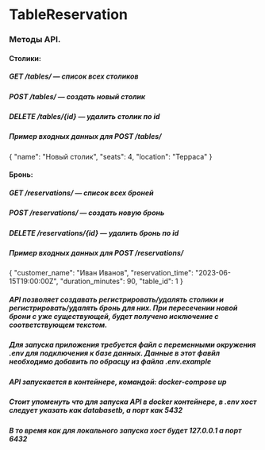 <h1>TableReservation</h1>

<h3>Методы API.</h3>

<h4>Столики:</h4>
<h5>    GET /tables/ — список всех столиков</h5>
<h5>    POST /tables/ — создать новый столик</h5>
<h5>    DELETE /tables/{id} — удалить столик по id</h5>
<h5>Пример входных данных для POST /tables/</h5>
{
    "name": "Новый столик",
    "seats": 4,
    "location": "Терраса"
}

<h4>Бронь:<h4>
<h5>    GET /reservations/ — список всех броней</h5>
<h5>    POST /reservations/ — создать новую бронь</h5>
<h5>    DELETE /reservations/{id} — удалить бронь по id</h5>
<h5>Пример входных данных для POST /reservations/</h5>
{
  "customer_name": "Иван Иванов",
  "reservation_time": "2023-06-15T19:00:00Z",
  "duration_minutes": 90,
  "table_id": 1
}


<h5>API позволяет создавать регистрировать/удалять столики и регистрировать/удалять бронь для них.
При пересечении новой брони с уже существующей, будет получено исключение с соответствующем текстом.</h5>
<h5>Для запуска приложения требуется файл с переменными окружения .env для подключения к базе данных. Данные в этот фавйл необходимо добавить по обрасцу
из файла .env.example</h5>
<h5>API запускается в контейнере, командой: docker-compose up</h5>
<h5>Стоит упоменуть что для запуска API в docker контейнере, в .env хост следует указать как databasetb, а порт как 5432</h5>
<h5>В то время как для локального запуска хост будет 127.0.0.1 а порт 6432</h5>
